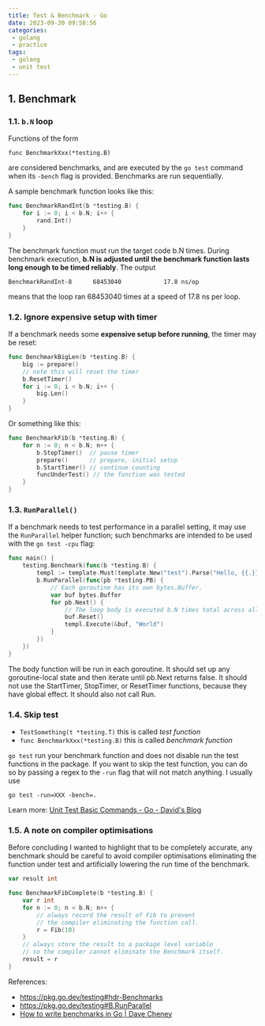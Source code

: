 ```yaml
---
title: Test & Benchmark - Go
date: 2023-09-30 09:58:56
categories:
 - golang
 - practice
tags:
 - golang
 - unit test
---
```


## 1. Benchmark

### 1.1. `b.N` loop

Functions of the form

```
func BenchmarkXxx(*testing.B)
```

are considered benchmarks, and are executed by the `go test` command when its `-bench` flag is provided. Benchmarks are run sequentially. 

A sample benchmark function looks like this:

```go
func BenchmarkRandInt(b *testing.B) {
    for i := 0; i < b.N; i++ {
        rand.Int()
    }
}
```

The benchmark function must run the target code b.N times. During benchmark execution, **b.N is adjusted until the benchmark function lasts long enough to be timed reliably**. The output

```
BenchmarkRandInt-8   	68453040	        17.8 ns/op
```

means that the loop ran 68453040 times at a speed of 17.8 ns per loop.

### 1.2. Ignore expensive setup with timer

If a benchmark needs some **expensive setup before running**, the timer may be reset:

```go
func BenchmarkBigLen(b *testing.B) {
    big := prepare()
    // note this will reset the timer
    b.ResetTimer()
    for i := 0; i < b.N; i++ {
        big.Len()
    }
}
```

Or something like this:

```go
func BenchmarkFib(b *testing.B) {
	for n := 0; n < b.N; n++ {
		b.StopTimer()  // pause timer
		prepare()      // prepare, initial setup
		b.StartTimer() // continue counting
		funcUnderTest() // the function was tested 
	}
}
```

### 1.3. `RunParallel()`

If a benchmark needs to test performance in a parallel setting, it may use the `RunParallel` helper function; such benchmarks are intended to be used with the `go test -cpu` flag:

```go
func main() {
	testing.Benchmark(func(b *testing.B) {
		templ := template.Must(template.New("test").Parse("Hello, {{.}}!"))
		b.RunParallel(func(pb *testing.PB) {
			// Each goroutine has its own bytes.Buffer.
			var buf bytes.Buffer
			for pb.Next() {
				// The loop body is executed b.N times total across all goroutines.
				buf.Reset()
				templ.Execute(&buf, "World")
			}
		})
	})
}

```

The body function will be run in each goroutine. It should set up any goroutine-local state and then iterate until pb.Next returns false. It should not use the StartTimer, StopTimer, or ResetTimer functions, because they have global effect. It should also not call Run. 

### 1.4. Skip test

- `TestSomething(t *testing.T)` this is called *test function*
- `func BenchmarkXxx(*testing.B)` this is called *benchmark function*

`go test` run your benchmark function and does not disable run the test functions in the package. If you want to skip the test function, you can do so by passing a regex to the `-run` flag that will not match anything. I usually use

```shell
go test -run=XXX -bench=.
```

Learn more: [Unit Test Basic Commands - Go - David's Blog](https://davidzhu.xyz/post/golang/advance/005-unit-test-commands/)

### 1.5. A note on compiler optimisations

Before concluding I wanted to highlight that to be completely accurate, any benchmark should be careful to avoid compiler optimisations eliminating the function under test and artificially lowering the run time of the benchmark.

```go
var result int

func BenchmarkFibComplete(b *testing.B) {
    var r int
    for n := 0; n < b.N; n++ {
        // always record the result of Fib to prevent
        // the compiler eliminating the function call.
        r = Fib(10)
    }
    // always store the result to a package level variable
    // so the compiler cannot eliminate the Benchmark itself.
    result = r
}
```

References:

- https://pkg.go.dev/testing#hdr-Benchmarks
- https://pkg.go.dev/testing#B.RunParallel
- [How to write benchmarks in Go | Dave Cheney](https://dave.cheney.net/2013/06/30/how-to-write-benchmarks-in-go)

